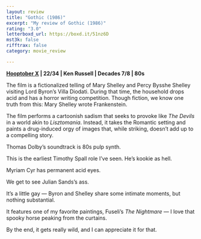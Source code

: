 ```yaml
---
layout: review
title: "Gothic (1986)"
excerpt: "My review of Gothic (1986)"
rating: "3.0"
letterboxd_url: https://boxd.it/51nz6D
mst3k: false
rifftrax: false
category: movie_review

---
```


<b><a href="https://boxd.it/pmi12">Hooptober X</a> | 22/34 | Ken Russell | Decades 7/8 | 80s</b>

The film is a fictionalized telling of Mary Shelley and Percy Bysshe Shelley visiting Lord Byron’s Villa Diodati. During that time, the household drops acid and has a horror writing competition. Though fiction, we know one truth from this: Mary Shelley wrote Frankenstein.

The film performs a cartoonish sadism that seeks to provoke like <i>The Devils</i> in a world akin to <i>Lisztomania</i>. Instead, it takes the Romantic setting and paints a drug-induced orgy of images that, while striking, doesn’t add up to a compelling story.

Thomas Dolby’s soundtrack is 80s pulp synth.

This is the earliest Timothy Spall role I’ve seen. He’s kookie as hell.

Myriam Cyr has permanent acid eyes.

We get to see Julian Sands’s ass.

It’s a little gay — Byron and Shelley share some intimate moments, but nothing substantial.

It features one of my favorite paintings, Fuseli’s <i>The Nightmare</i> — I love that spooky horse peaking from the curtains.

By the end, it gets really wild, and I can appreciate it for that.